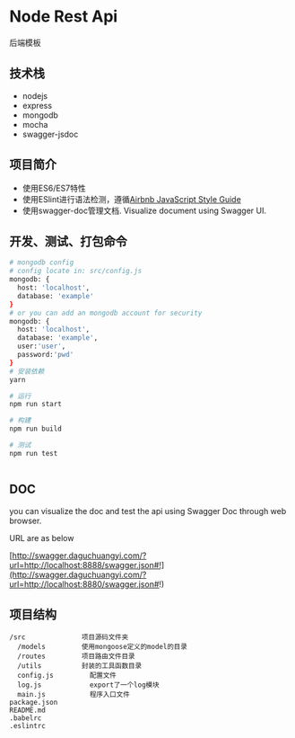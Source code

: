 # Node Rest Api
后端模板

## 技术栈
- nodejs
- express
- mongodb
- mocha
- swagger-jsdoc

## 项目简介
- 使用ES6/ES7特性
- 使用ESlint进行语法检测，遵循[Airbnb JavaScript Style Guide](https://github.com/airbnb/javascript)
- 使用swagger-doc管理文档. Visualize document using Swagger UI.

## 开发、测试、打包命令
``` bash
# mongodb config
# config locate in: src/config.js
mongodb: {
  host: 'localhost',
  database: 'example'
}
# or you can add an mongodb account for security
mongodb: {
  host: 'localhost',
  database: 'example',
  user:'user',
  password:'pwd'
}
# 安装依赖
yarn

# 运行
npm run start

# 构建
npm run build

# 测试
npm run test



```

## DOC
you can visualize the doc and test the api using Swagger Doc through web browser.

URL are as below

[http://swagger.daguchuangyi.com/?url=http://localhost:8888/swagger.json#!](http://swagger.daguchuangyi.com/?url=http://localhost:8880/swagger.json#!)

## 项目结构
```
/src              项目源码文件夹
  /models         使用mongoose定义的model的目录
  /routes         项目路由文件目录
  /utils          封装的工具函数目录
  config.js         配置文件
  log.js            export了一个log模块
  main.js           程序入口文件
package.json      
README.md
.babelrc
.eslintrc
```
